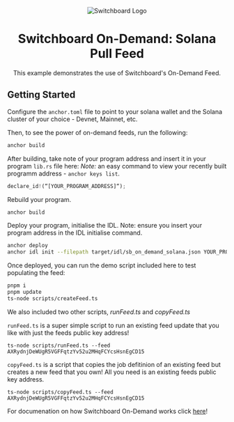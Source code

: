 <div align="center">

![Switchboard Logo](https://github.com/switchboard-xyz/core-sdk/raw/main/website/static/img/icons/switchboard/avatar.png)

# Switchboard On-Demand: Solana Pull Feed
This example demonstrates the use of Switchboard's On-Demand Feed.

</div>

## Getting Started

Configure the `anchor.toml` file to point to your solana wallet and the Solana cluster of your choice - Devnet, Mainnet, etc.

Then, to see the power of on-demand feeds, run the following:

```bash
anchor build
```
After building, take note of your program address and insert it in your program `lib.rs` file here:
*Note:* an easy command to view your recently built programm address - `anchor keys list`.
```typescript
declare_id!(“[YOUR_PROGRAM_ADDRESS]“);
```
Rebuild your program.
```bash
anchor build
```
Deploy your program, initialise the IDL.
Note: ensure you insert your program address in the IDL initialise command.

```bash
anchor deploy
anchor idl init --filepath target/idl/sb_on_demand_solana.json YOUR_PROGRAM_ADDRESS
```

Once deployed, you can run the demo script included here to test populating the feed:

```bash
pnpm i
pnpm update
ts-node scripts/createFeed.ts
```
We also included two other scripts, *runFeed.ts* and *copyFeed.ts*

`runFeed.ts` is a super simple script to run an existing feed update that you like with just the feeds public key address!
```
ts-node scripts/runFeed.ts --feed AXRydnjDeWUgR5VGFFqtzYv52u2MHqFCYcsHsnEgCD15
```

`copyFeed.ts` is a script that copies the job defitinion of an existing feed but creates a new feed that you own! All you need is an existing feeds public key address.
```
ts-node scripts/copyFeed.ts --feed AXRydnjDeWUgR5VGFFqtzYv52u2MHqFCYcsHsnEgCD15
```


For documenation on how Switchboard On-Demand works click [here](https://switchboardxyz.gitbook.io/switchboard-on-demand)!
